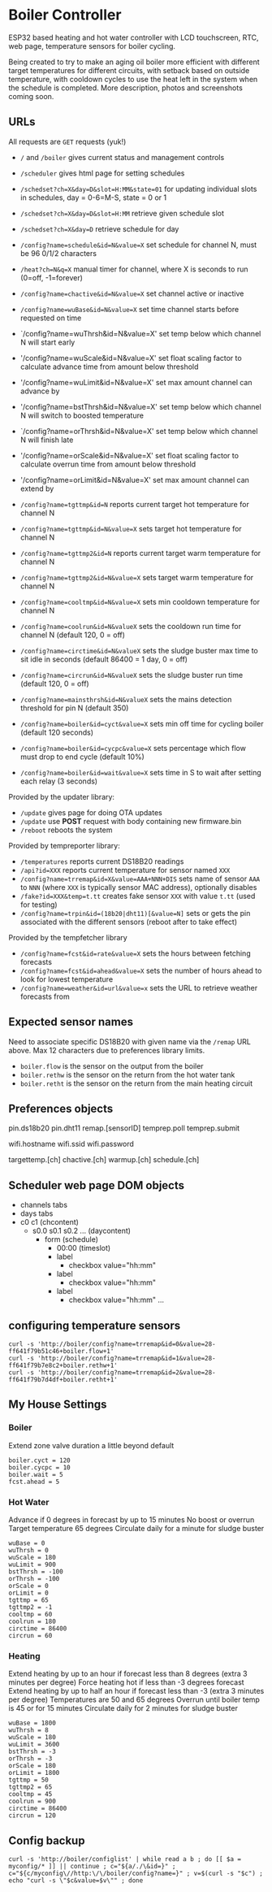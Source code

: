 # Boiler Controller

ESP32 based heating and hot water controller with LCD touchscreen, RTC, web page, temperature sensors for boiler cycling.

Being created to try to make an aging oil boiler more efficient with different target temperatures for different circuits, with setback based on outside temperature, with cooldown cycles to use the heat left in the system when the schedule is completed.
More description, photos and screenshots coming soon.

## URLs

All requests are `GET` requests (yuk!)

* `/` and `/boiler` gives current status and management controls

* `/scheduler` gives html page for setting schedules
* `/schedset?ch=X&day=D&slot=H:MM&state=01` for updating individual slots in schedules, day = 0-6=M-S, state = 0 or 1
* `/schedset?ch=X&day=D&slot=H:MM` retrieve given schedule slot
* `/schedset?ch=X&day=D` retrieve schedule for day
* `/config?name=schedule&id=N&value=X` set schedule for channel N, must be 96 0/1/2 characters

* `/heat?ch=N&q=X` manual timer for channel, where X is seconds to run (0=off, -1=forever)
* `/config?name=chactive&id=N&value=X` set channel active or inactive

* `/config?name=wuBase&id=N&value=X` set time channel starts before requested on time
* `/config?name=wuThrsh&id=N&value=X' set temp below which channel N will start early
* '/config?name=wuScale&id=N&value=X' set float scaling factor to calculate advance time from amount below threshold
* '/config?name=wuLimit&id=N&value=X' set max amount channel can advance by

* '/config?name=bstThrsh&id=N&value=X' set temp below which channel N will switch to boosted temperature

* `/config?name=orThrsh&id=N&value=X' set temp below which channel N will finish late
* '/config?name=orScale&id=N&value=X' set float scaling factor to calculate overrun time from amount below threshold
* '/config?name=orLimit&id=N&value=X' set max amount channel can extend by

* `/config?name=tgttmp&id=N` reports current target hot temperature for channel N
* `/config?name=tgttmp&id=N&value=X` sets target hot temperature for channel N
* `/config?name=tgttmp2&id=N` reports current target warm temperature for channel N
* `/config?name=tgttmp2&id=N&value=X` sets target warm temperature for channel N
* `/config?name=cooltmp&id=N&value=X` sets min cooldown temperature for channel N
* `/config?name=coolrun&id=N&valueX` sets the cooldown run time for channel N (default 120, 0 = off)
* `/config?name=circtime&id=N&valueX` sets the sludge buster max time to sit idle in seconds (default 86400 = 1 day, 0 = off)
* `/config?name=circrun&id=N&valueX` sets the sludge buster run time (default 120, 0 = off)
* `/config?name=mainsthrsh&id=N&valueX` sets the mains detection threshold for pin N (default 350)

* `/config?name=boiler&id=cyct&value=X` sets min off time for cycling boiler (default 120 seconds)
* `/config?name=boiler&id=cycpc&value=X` sets percentage which flow must drop to end cycle (default 10%)
* `/config?name=boiler&id=wait&value=X` sets time in S to wait after setting each relay (3 seconds)

Provided by the updater library:
* `/update` gives page for doing OTA updates
* `/update` use __POST__ request with body containing new firmware.bin
* `/reboot` reboots the system

Provided by tempreporter library:
* `/temperatures` reports current DS18B20 readings
* `/api?id=XXX` reports current temperature for sensor named `XXX`
* `/config?name=trremap&id=X&value=AAA+NNN+DIS` sets name of sensor `AAA` to `NNN` (where `XXX` is typically sensor MAC address), optionally disables
* `/fake?id=XXX&temp=t.tt` creates fake sensor `XXX` with value `t.tt` (used for testing)
* `/config?name=trpin&id=(18b20|dht11)[&value=N]` sets or gets the pin associated with the different sensors (reboot after to take effect)

Provided by the tempfetcher library
* `/config?name=fcst&id=rate&value=X` sets the hours between fetching forecasts
* `/config?name=fcst&id=ahead&value=X` sets the number of hours ahead to look for lowest temperature
* `/config?name=weather&id=url&value=x` sets the URL to retrieve weather forecasts from

## Expected sensor names

Need to associate specific DS18B20 with given name via the `/remap` URL above.
Max 12 characters due to preferences library limits.

* `boiler.flow` is the sensor on the output from the boiler
* `boiler.rethw` is the sensor on the return from the hot water tank
* `boiler.retht` is the sensor on the return from the main heating circuit

## Preferences objects

pin.ds18b20
pin.dht11
remap.[sensorID]
temprep.poll
temprep.submit

wifi.hostname
wifi.ssid
wifi.password

targettemp.[ch]
chactive.[ch]
warmup.[ch]
schedule.[ch]

## Scheduler web page DOM objects

* channels tabs
* days tabs
* c0 c1 (chcontent)
  * s0.0 s0.1 s0.2 ... (daycontent)
    * form (schedule)
      * 00:00 (timeslot)
      * label
        * checkbox value="hh:mm"
      * label
        * checkbox value="hh:mm"
      * label
        * checkbox value="hh:mm"
...

## configuring temperature sensors
```
curl -s 'http://boiler/config?name=trremap&id=0&value=28-ff641f79b51c46+boiler.flow+1'
curl -s 'http://boiler/config?name=trremap&id=1&value=28-ff641f79b7e8c2+boiler.rethw+1'
curl -s 'http://boiler/config?name=trremap&id=2&value=28-ff641f79b7d4df+boiler.retht+1'
```

## My House Settings

### Boiler

Extend zone valve duration a little beyond default
```
boiler.cyct = 120
boiler.cycpc = 10
boiler.wait = 5
fcst.ahead = 5
```

### Hot Water

Advance if 0 degrees in forecast by up to 15 minutes
No boost or overrun
Target temperature 65 degrees
Circulate daily for a minute for sludge buster

```
wuBase = 0
wuThrsh = 0
wuScale = 180
wuLimit = 900
bstThrsh = -100
orThrsh = -100
orScale = 0
orLimit = 0
tgttmp = 65
tgttmp2 = -1
cooltmp = 60
coolrun = 180
circtime = 86400
circrun = 60
```

### Heating

Extend heating by up to an hour if forecast less than 8 degrees (extra 3 minutes per degree)
Force heating hot if less than -3 degrees forecast
Extend heating by up to half an hour if forecast less than -3 (extra 3 minutes per degree)
Temperatures are 50 and 65 degrees
Overrun until boiler temp is 45 or for 15 minutes
Circulate daily for 2 minutes for sludge buster
```
wuBase = 1800
wuThrsh = 8
wuScale = 180
wuLimit = 3600
bstThrsh = -3
orThrsh = -3
orScale = 180
orLimit = 1800
tgttmp = 50
tgttmp2 = 65
cooltmp = 45
coolrun = 900
circtime = 86400
circrun = 120
```

## Config backup

```
curl -s 'http://boiler/configlist' | while read a b ; do [[ $a = myconfig/* ]] || continue ; c="${a/./\&id=}" ; c="${c/myconfig\//http:\/\/boiler/config?name=}" ; v=$(curl -s "$c") ; echo "curl -s \"$c&value=$v\"" ; done

```
